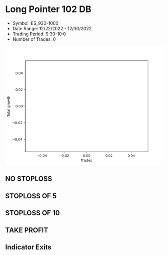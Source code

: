 # Long Pointer 102 DB 
- Symbol: ES_930-1000
- Date Range: 12/22/2022 - 12/30/2022
- Trading Period: 9:30-10:0
- Number of Trades: 0

![Plot](LongPointer102DBES_930-1000.png)
## NO STOPLOSS














## STOPLOSS OF 5














## STOPLOSS OF 10














## TAKE PROFIT











## Indicator Exits


